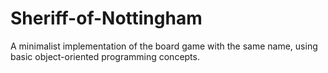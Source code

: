 # Sheriff-of-Nottingham
A minimalist implementation of the board game with the same name, using basic object-oriented programming concepts. 
